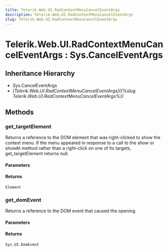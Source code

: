 ```yaml
---
title: Telerik.Web.UI.RadContextMenuCancelEventArgs
description: Telerik.Web.UI.RadContextMenuCancelEventArgs
slug: Telerik.Web.UI.RadContextMenuCancelEventArgs
---
```


# Telerik.Web.UI.RadContextMenuCancelEventArgs : Sys.CancelEventArgs 

## Inheritance Hierarchy

* Sys.CancelEventArgs
* *[Telerik.Web.UI.RadContextMenuCancelEventArgs]({%slug Telerik.Web.UI.RadContextMenuCancelEventArgs%})*


## Methods 

###  get_targetElement

Returns a reference to the DOM element that was right-clicked to show the context menu. If the menu appeared in response to a call to the show or showAt method rather than a right-click on one of its targets, get_targetElement returns null.

#### Parameters

#### Returns

`Element` 

### get_domEvent

Returns a reference to the DOM event that caused the opening.

#### Parameters

#### Returns

`Sys.UI.DomEvent`

